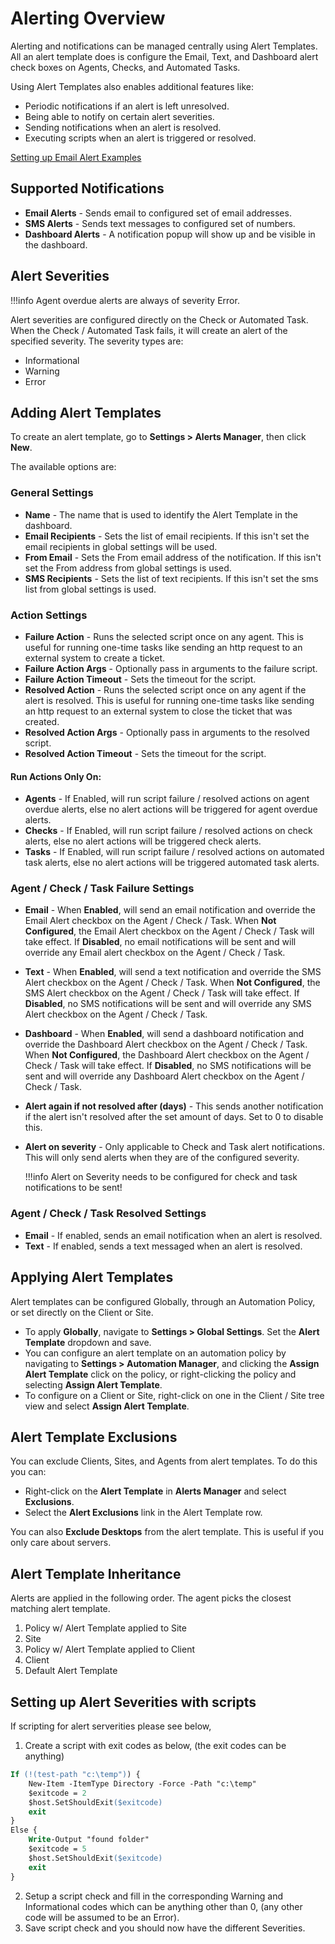 # Alerting Overview

Alerting and notifications can be managed centrally using Alert Templates. All an alert template does is configure the Email, Text, and Dashboard alert check boxes on Agents, Checks, and Automated Tasks.

Using Alert Templates also enables additional features like:

- Periodic notifications if an alert is left unresolved.
- Being able to notify on certain alert severities.
- Sending notifications when an alert is resolved.
- Executing scripts when an alert is triggered or resolved.

[Setting up Email Alert Examples](email_alert.md)
## Supported Notifications

- **Email Alerts** - Sends email to configured set of email addresses.
- **SMS Alerts** - Sends text messages to configured set of numbers.
- **Dashboard Alerts** - A notification popup will show up and be visible in the dashboard.

## Alert Severities

!!!info
    Agent overdue alerts are always of severity Error.

Alert severities are configured directly on the Check or Automated Task. When the Check / Automated Task fails, it will create an alert of the specified severity. The severity types are:

- Informational
- Warning
- Error

## Adding Alert Templates

To create an alert template, go to **Settings > Alerts Manager**, then click **New**.

The available options are:

### General Settings

- **Name** - The name that is used to identify the Alert Template in the dashboard.
- **Email Recipients** - Sets the list of email recipients. If this isn't set the email recipients in global settings will be used.
- **From Email** - Sets the From email address of the notification. If this isn't set the From address from global settings is used.
- **SMS Recipients** - Sets the list of text recipients. If this isn't set the sms list from global settings is used.

### Action Settings

- **Failure Action** - Runs the selected script once on any agent. This is useful for running one-time tasks like sending an http request to an external system to create a ticket.
- **Failure Action Args** - Optionally pass in arguments to the failure script.
- **Failure Action Timeout** - Sets the timeout for the script.
- **Resolved Action** - Runs the selected script once on any agent if the alert is resolved. This is useful for running one-time tasks like sending an http request to an external system to close the ticket that was created.
- **Resolved Action Args** - Optionally pass in arguments to the resolved script.
- **Resolved Action Timeout** - Sets the timeout for the script.

#### Run Actions Only On:
- **Agents** - If Enabled, will run script failure / resolved actions on agent overdue alerts, else no alert actions will be triggered for agent overdue alerts.
- **Checks** - If Enabled, will run script failure / resolved actions on check alerts, else no alert actions will be triggered check alerts.
- **Tasks** - If Enabled, will run script failure / resolved actions on automated task alerts, else no alert actions will be triggered automated task alerts.


### Agent / Check / Task Failure Settings

- **Email** - When **Enabled**, will send an email notification and override the Email Alert checkbox on the Agent / Check / Task. When **Not Configured**, the Email Alert checkbox on the Agent / Check / Task will take effect. If **Disabled**, no email notifications will be sent and will override any Email alert checkbox on the Agent / Check / Task.
- **Text** - When **Enabled**, will send a text notification and override the SMS Alert checkbox on the Agent / Check / Task. When **Not Configured**, the SMS Alert checkbox on the Agent / Check / Task will take effect. If **Disabled**, no SMS notifications will be sent and will override any SMS Alert checkbox on the Agent / Check / Task.
- **Dashboard** - When **Enabled**, will send a dashboard notification and override the Dashboard Alert checkbox on the Agent / Check / Task. When **Not Configured**, the Dashboard Alert checkbox on the Agent / Check / Task will take effect. If **Disabled**, no SMS notifications will be sent and will override any Dashboard Alert checkbox on the Agent / Check / Task.
- **Alert again if not resolved after (days)** - This sends another notification if the alert isn't resolved after the set amount of days. Set to 0 to disable this.
- **Alert on severity** - Only applicable to Check and Task alert notifications. This will only send alerts when they are of the configured severity.

    !!!info
        Alert on Severity needs to be configured for check and task notifications to be sent!

### Agent / Check / Task Resolved Settings

- **Email** - If enabled, sends an email notification when an alert is resolved.
- **Text** - If enabled, sends a text messaged when an alert is resolved.

## Applying Alert Templates

Alert templates can be configured Globally, through an Automation Policy, or set directly on the Client or Site.

- To apply **Globally**, navigate to **Settings > Global Settings**. Set the **Alert Template** dropdown and save.
- You can configure an alert template on an automation policy by navigating to **Settings > Automation Manager**, and clicking the **Assign Alert Template** click on the policy, or right-clicking the policy and selecting **Assign Alert Template**.
- To configure on a Client or Site, right-click on one in the Client / Site tree view and select **Assign Alert Template**.

## Alert Template Exclusions

You can exclude Clients, Sites, and Agents from alert templates. To do this you can:

- Right-click on the **Alert Template** in **Alerts Manager** and select **Exclusions**.
- Select the **Alert Exclusions** link in the Alert Template row.

You can also **Exclude Desktops** from the alert template. This is useful if you only care about servers.

## Alert Template Inheritance

Alerts are applied in the following order. The agent picks the closest matching alert template.

1. Policy w/ Alert Template applied to Site
2. Site
3. Policy w/ Alert Template applied to Client
4. Client
5. Default Alert Template

## Setting up Alert Severities with scripts

If scripting for alert serverities please see below, 
1. Create a script with exit codes as below, (the exit codes can be anything)
```ps
If (!(test-path "c:\temp")) {
    New-Item -ItemType Directory -Force -Path "c:\temp"
    $exitcode = 2
    $host.SetShouldExit($exitcode)
    exit
}
Else {
    Write-Output "found folder"
    $exitcode = 5
    $host.SetShouldExit($exitcode)
    exit
}
```
2. Setup a script check and fill in the corresponding Warning and Informational codes which can be anything other than 0, (any other code will be assumed to be an Error).
3. Save script check and you should now have the different Severities.

